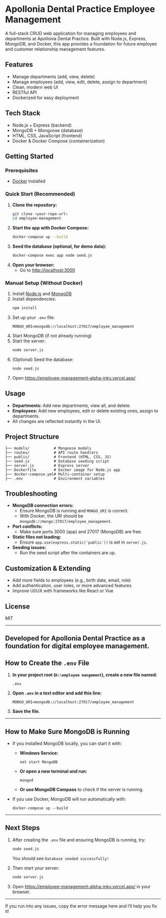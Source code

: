 # Apollonia Dental Practice Employee Management

A full-stack CRUD web application for managing employees and departments at Apollonia Dental Practice. Built with Node.js, Express, MongoDB, and Docker, this app provides a foundation for future employee and customer relationship management features.

## Features
- Manage departments (add, view, delete)
- Manage employees (add, view, edit, delete, assign to department)
- Clean, modern web UI
- RESTful API
- Dockerized for easy deployment

## Tech Stack
- Node.js + Express (backend)
- MongoDB + Mongoose (database)
- HTML, CSS, JavaScript (frontend)
- Docker & Docker Compose (containerization)

## Getting Started

### Prerequisites
- [Docker](https://www.docker.com/products/docker-desktop) installed

### Quick Start (Recommended)
1. **Clone the repository:**
   ```bash
   git clone <your-repo-url>
   cd employee-management
   ```
2. **Start the app with Docker Compose:**
   ```bash
   docker-compose up --build
   ```
3. **Seed the database (optional, for demo data):**
   ```bash
   docker-compose exec app node seed.js
   ```
4. **Open your browser:**
   - Go to [http://localhost:3000](http://localhost:3000)

### Manual Setup (Without Docker)
1. Install [Node.js](https://nodejs.org/) and [MongoDB](https://www.mongodb.com/try/download/community)
2. Install dependencies:
   ```bash
   npm install
   ```
3. Set up your `.env` file:
   ```env
   MONGO_URI=mongodb://localhost:27017/employee_management
   ```
4. Start MongoDB (if not already running)
5. Start the server:
   ```bash
   node server.js
   ```
6. (Optional) Seed the database:
   ```bash
   node seed.js
   ```
7. Open https://employee-management-alpha-inky.vercel.app/

## Usage
- **Departments:** Add new departments, view all, and delete.
- **Employees:** Add new employees, edit or delete existing ones, assign to departments.
- All changes are reflected instantly in the UI.

## Project Structure
```
├── models/           # Mongoose models
├── routes/           # API route handlers
├── public/           # Frontend (HTML, CSS, JS)
├── seed.js           # Database seeding script
├── server.js         # Express server
├── Dockerfile        # Docker image for Node.js app
├── docker-compose.yml# Multi-container setup
├── .env              # Environment variables
```

## Troubleshooting
- **MongoDB connection errors:**
  - Ensure MongoDB is running and `MONGO_URI` is correct.
  - With Docker, the URI should be `mongodb://mongo:27017/employee_management`.
- **Port conflicts:**
  - Make sure ports 3000 (app) and 27017 (MongoDB) are free.
- **Static files not loading:**
  - Ensure `app.use(express.static('public'))` is set in `server.js`.
- **Seeding issues:**
  - Run the seed script after the containers are up.

## Customization & Extending
- Add more fields to employees (e.g., birth date, email, role)
- Add authentication, user roles, or more advanced features
- Improve UI/UX with frameworks like React or Vue

## License
MIT

---
**Developed for Apollonia Dental Practice as a foundation for digital employee management.** 
---

## **How to Create the `.env` File**

1. **In your project root (`D:\employee mangement`), create a new file named:**
   ```
   .env
   ```

2. **Open `.env` in a text editor and add this line:**
   ```
   MONGO_URI=mongodb://localhost:27017/employee_management
   ```

3. **Save the file.**

---

## **How to Make Sure MongoDB is Running**

- If you installed MongoDB locally, you can start it with:
  - **Windows Service:**  
    ```
    net start MongoDB
    ```
  - **Or open a new terminal and run:**  
    ```
    mongod
    ```
  - **Or use MongoDB Compass** to check if the server is running.

- If you use Docker, MongoDB will run automatically with:
  ```
  docker-compose up --build
  ```

---

## **Next Steps**

1. After creating the `.env` file and ensuring MongoDB is running, try:
   ```bash
   node seed.js
   ```
   You should see `Database seeded successfully!`

2. Then start your server:
   ```bash
   node server.js
   ```

3. Open https://employee-management-alpha-inky.vercel.app/ in your browser.

---

If you run into any issues, copy the error message here and I’ll help you fix it! 

